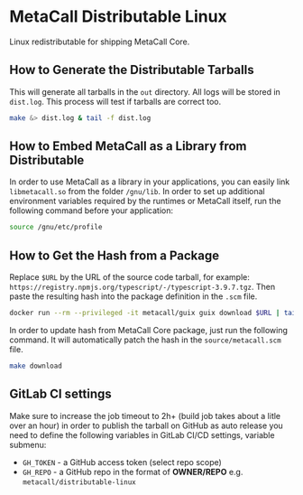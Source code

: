 # MetaCall Distributable Linux

Linux redistributable for shipping MetaCall Core.

## How to Generate the Distributable Tarballs

This will generate all tarballs in the `out` directory. All logs will be stored in `dist.log`. This process will test if tarballs are correct too.

```bash
make &> dist.log & tail -f dist.log
```

## How to Embed MetaCall as a Library from Distributable

In order to use MetaCall as a library in your applications, you can easily link `libmetacall.so` from the folder `/gnu/lib`. In order to set up additional environment variables required by the runtimes or MetaCall itself, run the following command before your application:

```sh
source /gnu/etc/profile
```

## How to Get the Hash from a Package

Replace `$URL` by the URL of the source code tarball, for example: `https://registry.npmjs.org/typescript/-/typescript-3.9.7.tgz`. Then paste the resulting hash into the package definition in the `.scm` file.

```bash
docker run --rm --privileged -it metacall/guix guix download $URL | tail -n1
```

In order to update hash from MetaCall Core package, just run the following command. It will automatically patch the hash in the `source/metacall.scm` file.

```bash
make download
```

## GitLab CI settings
Make sure to increase the job timeout to 2h+ (build job takes about a litle over an hour) in order to publish the tarball on GitHub as auto release you need to define the following variables in GitLab CI/CD settings, variable submenu:

* `GH_TOKEN` - a GitHub access token (select repo scope)
* `GH_REPO` - a GitHub repo in the format of **OWNER/REPO** e.g. `metacall/distributable-linux`
